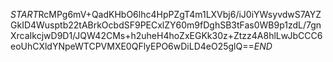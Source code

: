 $START$RcMPg6mV+QadKHbO6lhc4HpPZgT4m1LXVbj6/iJ0iYWsyvdwS7AYZGkID4Wusptb22tABrkOcbdSF9PECxlZY60m9fDghSB3tFas0WB9p1zdL/7gnXrcaIkcjwD9D1/JQW42CMs+h2uheH4hoZxEGKk30z+Ztzz4A8hlLwJbCCC6eoUhCXldYNpeWTCPVMXE0QFlyEPO6wDiLD4eO25glQ==$END$